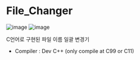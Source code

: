 # File_Changer
![image](https://user-images.githubusercontent.com/31213158/164318843-1885df4d-5b79-414d-9207-b57495bec2cc.png)
![image](https://user-images.githubusercontent.com/31213158/164318851-716bf931-dfa2-4be3-a196-80bb55ca0f3e.png)

C언어로 구현된 파일 이름 일괄 변경기

- Compiler : Dev C++ (only compile at C99 or C11)
